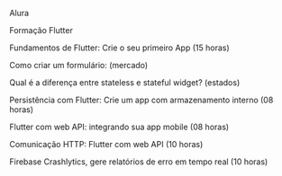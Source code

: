 Alura

Formação Flutter</br>

Fundamentos de Flutter: Crie o seu primeiro App (15 horas)</br>

Como criar um formulário: (mercado)</br>

Qual é a diferença entre stateless e stateful widget? (estados)</br>

Persistência com Flutter: Crie um app com armazenamento interno (08 horas)</br>

Flutter com web API: integrando sua app mobile (08 horas)</br>

Comunicação HTTP: Flutter com web API (10 horas)</br>

Firebase Crashlytics, gere relatórios de erro em tempo real (10 horas)</br>